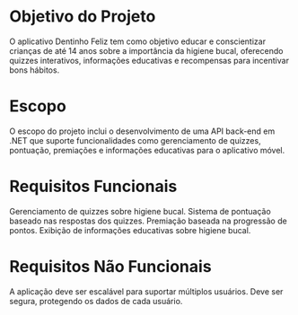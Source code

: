 # Objetivo do Projeto
O aplicativo Dentinho Feliz tem como objetivo educar e conscientizar crianças de até 14 anos sobre a importância da higiene bucal, oferecendo quizzes interativos, informações educativas e recompensas para incentivar bons hábitos.

# Escopo
O escopo do projeto inclui o desenvolvimento de uma API back-end em .NET que suporte funcionalidades como gerenciamento de quizzes, pontuação, premiações e informações educativas para o aplicativo móvel.

# Requisitos Funcionais
Gerenciamento de quizzes sobre higiene bucal.
Sistema de pontuação baseado nas respostas dos quizzes.
Premiação baseada na progressão de pontos.
Exibição de informações educativas sobre higiene bucal.

# Requisitos Não Funcionais
A aplicação deve ser escalável para suportar múltiplos usuários.
Deve ser segura, protegendo os dados de cada usuário.
